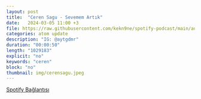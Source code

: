 ```yaml
---
layout: post
title:  "Ceren Sagu - Sevemem Artık"
date:   2024-03-05 11:00 +3
file: https://raw.githubusercontent.com/kekn9ne/spotify-podcast/main/audio/cs-sevemem-artik.mp3
categories: atom update
description: "IG: @aytgdmr"
duration: "00:00:50"
length: "1029183"
explicit: "no"
keywords: "ceren"
block: "no"
thumbnail: img/cerensagu.jpeg
---
```


[Spotify Bağlantısı](https://open.spotify.com/show/70xaNoOEGlefkavwcdnqpm)
